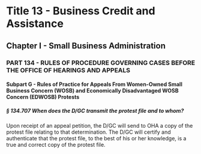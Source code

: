 
# Title 13 - Business Credit and Assistance
## Chapter I - Small Business Administration
### PART 134 - RULES OF PROCEDURE GOVERNING CASES BEFORE THE OFFICE OF HEARINGS AND APPEALS
#### Subpart G - Rules of Practice for Appeals From Women-Owned Small Business Concern (WOSB) and Economically Disadvantaged WOSB Concern (EDWOSB) Protests
##### § 134.707 When does the D/GC transmit the protest file and to whom?

Upon receipt of an appeal petition, the D/GC will send to OHA a copy of the protest file relating to that determination. The D/GC will certify and authenticate that the protest file, to the best of his or her knowledge, is a true and correct copy of the protest file.
